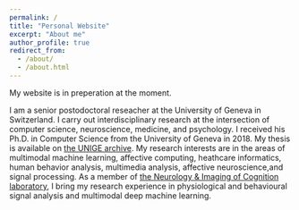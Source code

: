 ```yaml
---
permalink: /
title: "Personal Website"
excerpt: "About me"
author_profile: true
redirect_from: 
  - /about/
  - /about.html
---
```


My website is in preperation at the moment.

I am a senior postodoctoral reseacher at the University of Geneva in Switzerland. I carry out interdisciplinary research at the intersection of computer science, neuroscience, medicine, and psychology.
I received his Ph.D. in Computer Science from the University of Geneva in 2018. My thesis is available on [the UNIGE archive](https://archive-ouverte.unige.ch/unige:114609). My research interests are in the areas of multimodal machine learning, affective computing, heathcare informatics, human behavior analysis, multimedia analysis, affective neuroscience,and signal processing. As a member of [the Neurology & Imaging of Cognition laboratory](https://neurocenter-unige.ch/research-groups/patrik-vuilleumier/), I bring my research experience in physiological and behavioural signal analysis and multimodal deep machine learning.
